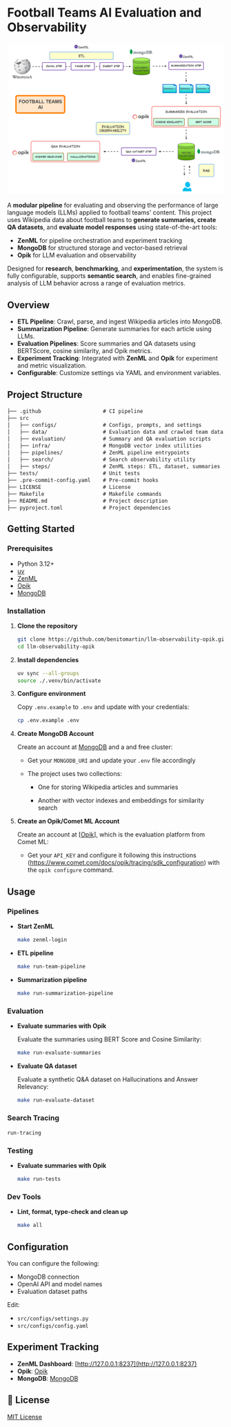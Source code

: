 # Football Teams AI Evaluation and Observability

<p align="center">
    <img src="img/llm-observability-opik.png" alt="Architecture">
  </a>
</p>

A **modular pipeline** for evaluating and observing the performance of large language models (LLMs) applied to football teams' content. This project uses Wikipedia data about football teams to **generate summaries, create QA datasets**, and **evaluate model responses** using state-of-the-art tools:

- **ZenML** for pipeline orchestration and experiment tracking
- **MongoDB** for structured storage and vector-based retrieval
- **Opik** for LLM evaluation and observability

Designed for **research**, **benchmarking**, and **experimentation**, the system is fully configurable, supports **semantic search**, and enables fine-grained analysis of LLM behavior across a range of evaluation metrics.

## Overview

- **ETL Pipeline**: Crawl, parse, and ingest Wikipedia articles into MongoDB.
- **Summarization Pipeline**: Generate summaries for each article using LLMs.
- **Evaluation Pipelines**: Score summaries and QA datasets using BERTScore, cosine similarity, and Opik metrics.
- **Experiment Tracking**: Integrated with **ZenML** and **Opik** for experiment and metric visualization.
- **Configurable**: Customize settings via YAML and environment variables.

## Project Structure

```text
├── .github                    # CI pipeline
├── src
│   ├── configs/               # Configs, prompts, and settings
│   ├── data/                  # Evaluation data and crawled team data
│   ├── evaluation/            # Summary and QA evaluation scripts
│   ├── infra/                 # MongoDB vector index utilities
│   ├── pipelines/             # ZenML pipeline entrypoints
│   ├── search/                # Search observability utility
│   ├── steps/                 # ZenML steps: ETL, dataset, summaries
├── tests/                     # Unit tests
├── .pre-commit-config.yaml    # Pre-commit hooks
├── LICENSE                    # License
├── Makefile                   # Makefile commands
├── README.md                  # Project description
├── pyproject.toml             # Project dependencies
```

## Getting Started

### Prerequisites

- Python 3.12+
- [uv](https://github.com/astral-sh/uv)
- [ZenML](https://zenml.io/)
- [Opik](https://www.comet.com/site/products/opik/)
- [MongoDB](https://www.mongodb.com/)

### Installation

1. **Clone the repository**

   ```bash
   git clone https://github.com/benitomartin/llm-observability-opik.git
   cd llm-observability-opik
   ```

1. **Install dependencies**

   ```bash
   uv sync --all-groups
   source ./.venv/bin/activate
   ```

1. **Configure environment**

   Copy `.env.example` to `.env` and update with your credentials:

   ```bash
   cp .env.example .env
   ```

1. **Create MongoDB Account**

   Create an account at [MongoDB](https://www.mongodb.com/) and a and free cluster:

   - Get your `MONGODB_URI` and update your `.env` file accordingly

   - The project uses two collections:

     - One for storing Wikipedia articles and summaries

     - Another with vector indexes and embeddings for similarity search

1. **Create an Opik/Comet ML Account**

   Create an account at \[[Opik](https://www.comet.com/site/products/opik/)\], which is the evaluation platform from Comet ML:

   - Get your `API_KEY` and configure it following this instructions (https://www.comet.com/docs/opik/tracing/sdk_configuration) with the `opik configure` command.

## Usage

### Pipelines

- **Start ZenML**

  ```bash
  make zenml-login
  ```

- **ETL pipeline**

  ```bash
  make run-team-pipeline
  ```

- **Summarization pipeline**

  ```bash
  make run-summarization-pipeline
  ```

### Evaluation

- **Evaluate summaries with Opik**

  Evaluate the summaries using BERT Score and Cosine Similarity:

  ```bash
  make run-evaluate-summaries
  ```

- **Evaluate QA dataset**

  Evaluate a synthetic Q&A dataset on Hallucinations and Answer Relevancy:

  ```bash
  make run-evaluate-dataset
  ```

### Search Tracing

```bash
run-tracing
```

### Testing

- **Evaluate summaries with Opik**

  ```bash
  make run-tests
  ```

### Dev Tools

- **Lint, format, type-check and clean up**

  ```bash
  make all
  ```

## Configuration

You can configure the following:

- MongoDB connection
- OpenAI API and model names
- Evaluation dataset paths

Edit:

- `src/configs/settings.py`
- `src/configs/config.yaml`

## Experiment Tracking

- **ZenML Dashboard**: [http://127.0.0.1:8237](http://127.0.0.1:8237)
- **Opik**: [Opik](https://www.comet.com/site/products/opik/)
- **MongoDB**: [MongoDB](https://www.mongodb.com/)

## 📄 License

[MIT License](LICENSE)
